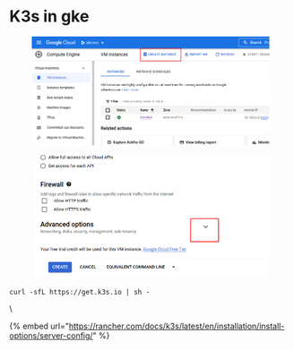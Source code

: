 # K3s in gke



<figure><img src="../../.gitbook/assets/image (4).png" alt=""><figcaption></figcaption></figure>



<figure><img src="../../.gitbook/assets/image.png" alt=""><figcaption></figcaption></figure>



```
curl -sfL https://get.k3s.io | sh -
```

\


{% embed url="https://rancher.com/docs/k3s/latest/en/installation/install-options/server-config/" %}
